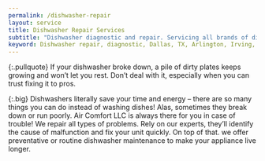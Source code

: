 ```yaml
---
permalink: /dishwasher-repair
layout: service
title: Dishwasher Repair Services
subtitle: "Dishwasher diagnostic and repair. Servicing all brands of dishwashers. We work in Dallas-Fort Worth Area."
keyword: Dishwasher repair, diagnostic, Dallas, TX, Arlington, Irving, Denton, Lewisville, Plano, Carrollton, Frisco, Keller, Grapevine, Bedford, Euless, Southlake, Lake Dallas, Roanoke, Argyle, Hebron, Richardson, Corinth, Lantana, Copper Canyon, Highland Village, Double Oak, Watauga, Melody Hills, Richland Hills, North Richland Hills, Haltom City, Blue Mound
---
```


{:.pullquote}
If your dishwasher broke down, a pile of dirty plates keeps growing and won’t let you rest. Don’t deal with it, especially when you can trust fixing it to pros.


{:.big}
Dishwashers literally save your time and energy – there are so many things you can do instead of washing dishes! Alas, sometimes they break down or run poorly. Air Comfort LLC is always there for you in case of trouble! We repair all types of problems. Rely on our experts, they’ll identify the cause of malfunction and fix your unit quickly. On top of that. we offer preventative or routine dishwasher maintenance to make your appliance live longer.
